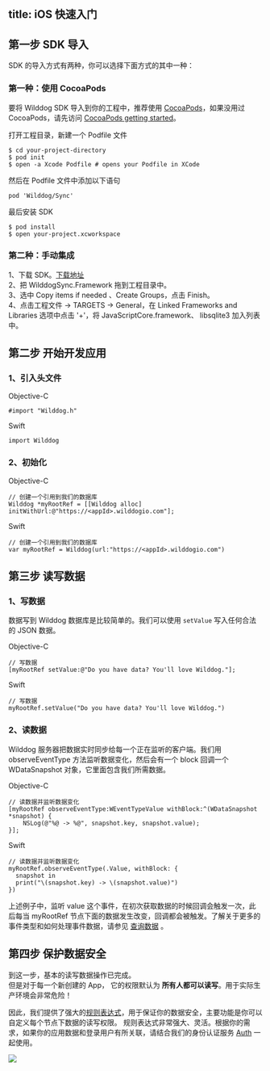 title:  iOS 快速入门
---

## 第一步 SDK 导入

SDK 的导入方式有两种，你可以选择下面方式的其中一种：

### 第一种：使用 CocoaPods 
要将 Wilddog SDK 导入到你的工程中，推荐使用 [CocoaPods](https://cocoapods.org/)，如果没用过 CocoaPods，请先访问 [CocoaPods getting started](https://guides.cocoapods.org/using/getting-started.html)。 


打开工程目录，新建一个 Podfile 文件

	$ cd your-project-directory
	$ pod init
	$ open -a Xcode Podfile # opens your Podfile in XCode

然后在 Podfile 文件中添加以下语句

	pod 'Wilddog/Sync'
	
最后安装 SDK

	$ pod install
	$ open your-project.xcworkspace
	
### 第二种：手动集成 

1、下载 SDK。[下载地址](https://cdn.wilddog.com/ios/client/sync/WilddogSync.framework-2.0.0Beta.zip)         
2、把 WilddogSync.Framework 拖到工程目录中。  
3、选中 Copy items if needed 、Create Groups，点击 Finish。  
4、点击工程文件 -> TARGETS -> General，在 Linked Frameworks and Libraries 选项中点击 '+'，将 JavaScriptCore.framework、 libsqlite3 加入列表中。

## 第二步 开始开发应用

### 1、引入头文件

Objective-C 

	#import "Wilddog.h"


Swift

	import Wilddog

### 2、初始化

Objective-C 

```
// 创建一个引用到我们的数据库
Wilddog *myRootRef = [[Wilddog alloc] initWithUrl:@"https://<appId>.wilddogio.com"];
```

Swift

```
// 创建一个引用到我们的数据库
var myRootRef = Wilddog(url:"https://<appId>.wilddogio.com")
```

## 第三步 读写数据

### 1、写数据

数据写到 Wilddog 数据库是比较简单的。我们可以使用 `setValue` 写入任何合法的 JSON 数据。


Objective-C 

```
// 写数据
[myRootRef setValue:@"Do you have data? You'll love Wilddog."];

```

Swift

```
// 写数据
myRootRef.setValue("Do you have data? You'll love Wilddog.")

```


### 2、读数据

Wilddog 服务器把数据实时同步给每一个正在监听的客户端。我们用 observeEventType 方法监听数据变化，然后会有一个 block 回调一个 WDataSnapshot 对象，它里面包含我们所需数据。

Objective-C 

```
// 读数据并监听数据变化
[myRootRef observeEventType:WEventTypeValue withBlock:^(WDataSnapshot *snapshot) {
    NSLog(@"%@ -> %@", snapshot.key, snapshot.value);
}];

```

Swift
```
// 读数据并监听数据变化
myRootRef.observeEventType(.Value, withBlock: {
  snapshot in
  print("\(snapshot.key) -> \(snapshot.value)")
})

```

上述例子中，监听 value 这个事件，在初次获取数据的时候回调会触发一次，此后每当 myRootRef 节点下面的数据发生改变，回调都会被触发。了解关于更多的事件类型和如何处理事件数据，请参见 [查询数据](/sync/ios/guide/retrieve-data.html) 。


## 第四步 保护数据安全

到这一步，基本的读写数据操作已完成。  
但是对于每一个新创建的 App， 它的权限默认为 **所有人都可以读写**。用于实际生产环境会非常危险！

因此，我们提供了强大的[规则表达式]()，用于保证你的数据安全，主要功能是你可以自定义每个节点下数据的读写权限。
规则表达式非常强大、灵活。根据你的需求，如果你的应用数据和登录用户有所关联，请结合我们的身份认证服务 [Auth]() 一起使用。


![](http://7u2r36.com1.z0.glb.clouddn.com/wilddog-rule.png?imageView/2/w/500/q/100)



